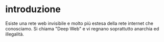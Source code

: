 # introduzione

Esiste una rete web invisibile e molto più estesa della rete internet che conosciamo.
Si chiama "Deep Web" e vi regnano soprattutto anarchia ed illegalità.
